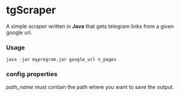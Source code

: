 # tgScraper

A simple scraper written in **Java** that gets telegram links from a given google url.

### Usage
    java -jar myprogram.jar google_url n_pages
    
### config.properties

*path_name* must contain the path where you want to save the output.
    

